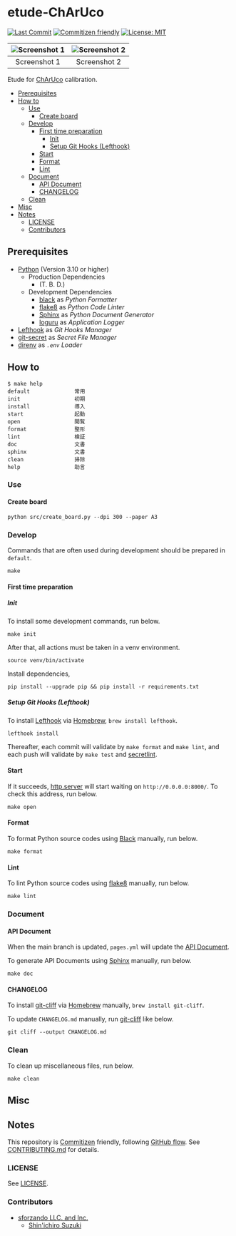# etude-ChArUco

<!-- Badges -->
[![Last Commit](https://img.shields.io/github/last-commit/shin-sforzando/etude-ChArUco)](https://github.com/shin-sforzando/etude-ChArUco/graphs/commit-activity)
[![Commitizen friendly](https://img.shields.io/badge/commitizen-friendly-brightgreen.svg)](http://commitizen.github.io/cz-cli/)
[![License: MIT](https://img.shields.io/badge/License-MIT-blue.svg)](https://opensource.org/licenses/MIT)

<!-- Screenshots -->
| ![Screenshot 1](https://placehold.jp/32/3d4070/ffffff/720x480.png?text=Screenshot%201) | ![Screenshot 2](https://placehold.jp/32/703d40/ffffff/720x480.png?text=Screenshot%202) |
|:--------------------------------------------------------------------------------------:|:--------------------------------------------------------------------------------------:|
|                                      Screenshot 1                                      |                                      Screenshot 2                                      |

<!-- Synopsis -->
Etude for [ChArUco](https://docs.opencv.org/3.4/df/d4a/tutorial_charuco_detection.html) calibration.

<!-- TOC -->
- [Prerequisites](#prerequisites)
- [How to](#how-to)
  - [Use](#use)
    - [Create board](#create-board)
  - [Develop](#develop)
    - [First time preparation](#first-time-preparation)
      - [Init](#init)
      - [Setup Git Hooks (Lefthook)](#setup-git-hooks-lefthook)
    - [Start](#start)
    - [Format](#format)
    - [Lint](#lint)
  - [Document](#document)
    - [API Document](#api-document)
    - [CHANGELOG](#changelog)
  - [Clean](#clean)
- [Misc](#misc)
- [Notes](#notes)
  - [LICENSE](#license)
  - [Contributors](#contributors)

## Prerequisites

- [Python](https://www.python.org) (Version 3.10 or higher)
  - Production Dependencies
    - (T. B. D.)
  - Development Dependencies
    - [black](https://github.com/psf/black) as *Python Formatter*
    - [flake8](https://pypi.org/project/flake8/) as *Python Code Linter*
    - [Sphinx](https://www.sphinx-doc.org/) as *Python Document Generator*
    - [loguru](https://github.com/Delgan/loguru) as *Application Logger*
- [Lefthook](https://github.com/evilmartians/lefthook) as *Git Hooks Manager*
- [git-secret](https://git-secret.io/) as *Secret File Manager*
- [direnv](https://direnv.net) as *`.env` Loader*

## How to

```shell
$ make help
default              常用
init                 初期
install              導入
start                起動
open                 閲覧
format               整形
lint                 検証
doc                  文書
sphinx               文書
clean                掃除
help                 助言
```

### Use

#### Create board

```shell
python src/create_board.py --dpi 300 --paper A3
```

### Develop

Commands that are often used during development should be prepared in `default`.

```shell
make
```

#### First time preparation

##### Init

To install some development commands, run below.

```shell
make init
```

After that, all actions must be taken in a venv environment.

```shell
source venv/bin/activate
```

Install dependencies,

```shell
pip install --upgrade pip && pip install -r requirements.txt
```

##### Setup Git Hooks (Lefthook)

To install [Lefthook](https://github.com/evilmartians/lefthook) via [Homebrew](https://brew.sh), `brew install lefthook`.

```shell
lefthook install
```

Thereafter, each commit will validate by `make format` and `make lint`, and each push will validate by `make test` and [secretlint](https://github.com/secretlint/secretlint).

#### Start

If it succeeds, [http.server](https://docs.python.org/3/library/http.server.html) will start waiting on `http://0.0.0.0:8000/`.
To check this address, run below.

```shell
make open
```

#### Format

To format Python source codes using [Black](https://github.com/psf/black) manually, run below.

```shell
make format
```

#### Lint

To lint Python source codes using [flake8](https://pypi.org/project/flake8/) manually, run below.

```shell
make lint
```

### Document

#### API Document

When the main branch is updated, `pages.yml` will update the [API Document](https://shin-sforzando.github.io/etude-ChArUco/).

To generate API Documents using [Sphinx](https://www.sphinx-doc.org/) manually, run below.

```shell
make doc
```

#### CHANGELOG

To install [git-cliff](https://github.com/orhun/git-cliff) via [Homebrew](https://brew.sh) manually, `brew install git-cliff`.

To update `CHANGELOG.md` manually, run [git-cliff](https://github.com/orhun/git-cliff) like below.

```shell
git cliff --output CHANGELOG.md
```

### Clean

To clean up miscellaneous files, run below.

```shell
make clean
```

## Misc

## Notes

This repository is [Commitizen](https://commitizen.github.io/cz-cli/) friendly, following [GitHub flow](https://docs.github.com/en/get-started/quickstart/github-flow).
See [CONTRIBUTING.md](./CONTRIBUTING.md) for details.

### LICENSE

See [LICENSE](LICENSE).

### Contributors

- [sforzando LLC. and Inc.](https://sforzando.co.jp/)
  - [Shin'ichiro Suzuki](https://github.com/shin-sforzando)
